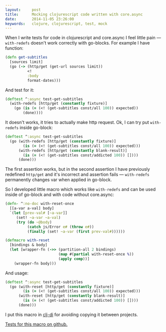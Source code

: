```yaml
---
layout:     post
title:      Mocking clojurescript code written with core.async
date:       2014-11-05 23:26:00
keywords:   clojure, clojurescript, test, mock
---
```


When I write tests for code in clojurescript and core.async I feel little pain &mdash;
`with-redefs` doesn't work correctly with go-blocks. For example I have function:

```clojure
(defn get-subtitles
  [sources limit]
  (go (-> (http/get (get-url sources limit))
          <!
          :body
          format-dates)))
```

And test for it:

```clojure
(deftest ^:async test-get-subtitles
  (with-redefs [http/get (constantly fixture)]
    (go (is (= (<! (get-subtitles const/all 100)) expected))
        (done))))
```

It doesn't works, it tries to actually make http request. Ok, I can try put `with-redefs`
inside go-block:

```clojure
(deftest ^:async test-get-subtitles
  (go (with-redefs [http/get (constantly fixture)]
        (is (= (<! (get-subtitles const/all 100)) expected)))
      (with-redefs [http/get (constantly blank-result)]
        (is (= (<! (get-subtitles const/addicted 100)) [])))
      (done)))
```

The first assertion works, but in the second assertion I have previously redefined `http/get`
and it's incorrect and assertion fails &mdash; `with-redefs` permanently changes var
when applied in go-block.

So I developed little macro which works like `with-redefs` and can be used inside of go-block
and with code without core.async:

```clojure
(defn- ^:no-doc with-reset-once
  [[a-var a-val] body]
  `(let [prev-val# [~a-var]]
     (set! ~a-var ~a-val)
     (try (do ~@body)
          (catch js/Error e# (throw e#))
          (finally (set! ~a-var (first prev-val#))))))

(defmacro with-reset
  [bindings & body]
  (let [wrapper-fn (->> (partition-all 2 bindings)
                        (map #(partial with-reset-once %))
                        (apply comp))]
    (wrapper-fn body)))
```

And usage:

```clojure
(deftest ^:async test-get-subtitles
  (go (with-reset [http/get (constantly fixture)]
        (is (= (<! (get-subtitles const/all 100)) expected)))
      (with-reset [http/get (constantly blank-result)]
        (is (= (<! (get-subtitles const/addicted 100)) [])))
      (done)))
```

I put this macro in [clj-di](https://github.com/nvbn/clj-di) for avoiding copying it between projects.

[Tests for this macro on github.](https://github.com/nvbn/clj-di/blob/2487359658a603c41dde621227620014fe06c6dd/test/cljx/clj_di/core_test.cljx#L88)

